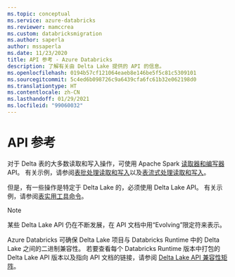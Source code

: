 ```yaml
---
ms.topic: conceptual
ms.service: azure-databricks
ms.reviewer: mamccrea
ms.custom: databricksmigration
ms.author: saperla
author: mssaperla
ms.date: 11/23/2020
title: API 参考 - Azure Databricks
description: 了解有关由 Delta Lake 提供的 API 的信息。
ms.openlocfilehash: 0194b57cf121064eaeb8e146be5f5c81c5309101
ms.sourcegitcommit: 5c4ed6b098726c9a6439cfa6fc61b32e062198d0
ms.translationtype: HT
ms.contentlocale: zh-CN
ms.lasthandoff: 01/29/2021
ms.locfileid: "99060032"
---
```

# <a name="api-reference"></a>API 参考

对于 Delta 表的大多数读取和写入操作，可使用 Apache Spark [读取器和编写器](../spark/latest/dataframes-datasets/index.md) API。 有关示例，请参阅[表批处理读取和写入](delta-batch.md)以及[表流式处理读取和写入](delta-streaming.md)。

但是，有一些操作是特定于 Delta Lake 的，必须使用 Delta Lake API。 有关示例，请参阅[表实用工具命令](delta-utility.md)。

> [!NOTE]
>
> 某些 Delta Lake API 仍在不断发展，在 API 文档中用“Evolving”限定符来表示。

Azure Databricks 可确保 Delta Lake 项目与 Databricks Runtime 中的 Delta Lake 之间的二进制兼容性。 若要查看每个 Databricks Runtime 版本中打包的 Delta Lake API 版本以及指向 API 文档的链接，请参阅 [Delta Lake API 兼容性矩阵](../release-notes/runtime/releases.md#delta-lake-api-compatibility-matrix)。